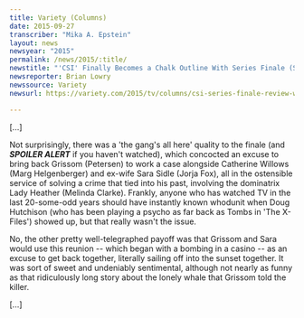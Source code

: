 ```yaml
---
title: Variety (Columns)
date: 2015-09-27
transcriber: "Mika A. Epstein"
layout: news
newsyear: "2015"
permalink: /news/2015/:title/
newstitle: "'CSI' Finally Becomes a Chalk Outline With Series Finale (SPOILERS)"
newsreporter: Brian Lowry
newssource: Variety
newsurl: https://variety.com/2015/tv/columns/csi-series-finale-review-william-petersen-cbs-spoilers-1201603466/

---
```


[...]

Not surprisingly, there was a 'the gang's all here' quality to the finale (and ***SPOILER ALERT*** if you haven't watched), which concocted an excuse to bring back Grissom (Petersen) to work a case alongside Catherine Willows (Marg Helgenberger) and ex-wife Sara Sidle (Jorja Fox), all in the ostensible service of solving a crime that tied into his past, involving the dominatrix Lady Heather (Melinda Clarke). Frankly, anyone who has watched TV in the last 20-some-odd years should have instantly known whodunit when Doug Hutchison (who has been playing a psycho as far back as Tombs in 'The X-Files') showed up, but that really wasn't the issue.

No, the other pretty well-telegraphed payoff was that Grissom and Sara would use this reunion -- which began with a bombing in a casino -- as an excuse to get back together, literally sailing off into the sunset together. It was sort of sweet and undeniably sentimental, although not nearly as funny as that ridiculously long story about the lonely whale that Grissom told the killer.

[...]
